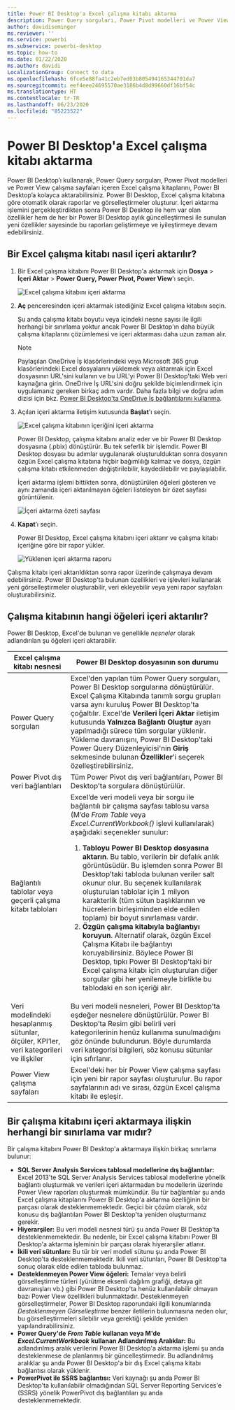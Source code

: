 ```yaml
---
title: Power BI Desktop'a Excel çalışma kitabı aktarma
description: Power Query sorguları, Power Pivot modelleri ve Power View çalışma sayfaları içeren Excel çalışma kitaplarını, Power BI Desktop’a kolayca aktarabilirsiniz.
author: davidiseminger
ms.reviewer: ''
ms.service: powerbi
ms.subservice: powerbi-desktop
ms.topic: how-to
ms.date: 01/22/2020
ms.author: davidi
LocalizationGroup: Connect to data
ms.openlocfilehash: 6fce5e88fa41c2eb7ed03b805494165344701da7
ms.sourcegitcommit: eef4eee24695570ae3186b4d8d99660df16bf54c
ms.translationtype: HT
ms.contentlocale: tr-TR
ms.lasthandoff: 06/23/2020
ms.locfileid: "85223522"
---
```

# <a name="import-excel-workbooks-into-power-bi-desktop"></a>Power BI Desktop'a Excel çalışma kitabı aktarma
Power BI Desktop’ı kullanarak, Power Query sorguları, Power Pivot modelleri ve Power View çalışma sayfaları içeren Excel çalışma kitaplarını, Power BI Desktop’a kolayca aktarabilirsiniz. Power BI Desktop, Excel çalışma kitabına göre otomatik olarak raporlar ve görselleştirmeler oluşturur. İçeri aktarma işlemini gerçekleştirdikten sonra Power BI Desktop ile hem var olan özellikler hem de her bir Power BI Desktop aylık güncelleştirmesi ile sunulan yeni özellikler sayesinde bu raporları geliştirmeye ve iyileştirmeye devam edebilirsiniz.

## <a name="how-do-i-import-an-excel-workbook"></a>Bir Excel çalışma kitabı nasıl içeri aktarılır?
1. Bir Excel çalışma kitabını Power BI Desktop'a aktarmak için **Dosya** > **İçeri Aktar** > **Power Query, Power Pivot, Power View**'ı seçin.

   ![Excel çalışma kitabını içeri aktarma](media/desktop-import-excel-workbooks/importexceltopbi_1.png)


2. **Aç** penceresinden içeri aktarmak istediğiniz Excel çalışma kitabını seçin. 

   Şu anda çalışma kitabı boyutu veya içindeki nesne sayısı ile ilgili herhangi bir sınırlama yoktur ancak Power BI Desktop'ın daha büyük çalışma kitaplarını çözümlemesi ve içeri aktarması daha uzun zaman alır.

   > [!NOTE]
   > Paylaşılan OneDrive İş klasörlerindeki veya Microsoft 365 grup klasörlerindeki Excel dosyalarını yüklemek veya aktarmak için Excel dosyasının URL'sini kullanın ve bu URL'yi Power BI Desktop'taki Web veri kaynağına girin. OneDrive İş URL'sini doğru şekilde biçimlendirmek için uygulamanız gereken birkaç adım vardır. Daha fazla bilgi ve doğru adım dizisi için bkz. [Power BI Desktop'ta OneDrive İş bağlantılarını kullanma](desktop-use-onedrive-business-links.md).
   > 
   > 

3. Açılan içeri aktarma iletişim kutusunda **Başlat**'ı seçin.

   ![Excel çalışma kitabının içeriğini içeri aktarma](media/desktop-import-excel-workbooks/import-excel-power-bi-5.png)


   Power BI Desktop, çalışma kitabını analiz eder ve bir Power BI Desktop dosyasına (.pbix) dönüştürür. Bu tek seferlik bir işlemdir. Power BI Desktop dosyası bu adımlar uygulanarak oluşturulduktan sonra dosyanın özgün Excel çalışma kitabına hiçbir bağımlılığı kalmaz ve dosya, özgün çalışma kitabı etkilenmeden değiştirilebilir, kaydedilebilir ve paylaşılabilir.

   İçeri aktarma işlemi bittikten sonra, dönüştürülen öğeleri gösteren ve aynı zamanda içeri aktarılmayan öğeleri listeleyen bir özet sayfası görüntülenir.

   ![İçeri aktarma özeti sayfası](media/desktop-import-excel-workbooks/importexceltopbi_3.png)

4. **Kapat**’ı seçin. 

   Power BI Desktop, Excel çalışma kitabını içeri aktarır ve çalışma kitabı içeriğine göre bir rapor yükler.

   ![Yüklenen içeri aktarma raporu](media/desktop-import-excel-workbooks/importexceltopbi_4.png)

Çalışma kitabı içeri aktarıldıktan sonra rapor üzerinde çalışmaya devam edebilirsiniz. Power BI Desktop'ta bulunan özellikleri ve işlevleri kullanarak yeni görselleştirmeler oluşturabilir, veri ekleyebilir veya yeni rapor sayfaları oluşturabilirsiniz.

## <a name="which-workbook-elements-are-imported"></a>Çalışma kitabının hangi öğeleri içeri aktarılır?
Power BI Desktop, Excel'de bulunan ve genellikle *nesneler* olarak adlandırılan şu öğeleri içeri aktarabilir.

| Excel çalışma kitabı nesnesi | Power BI Desktop dosyasının son durumu |
| --- | --- |
| Power Query sorguları |Excel'den yapılan tüm Power Query sorguları, Power BI Desktop sorgularına dönüştürülür. Excel Çalışma Kitabında tanımlı sorgu grupları varsa aynı kuruluş Power BI Desktop'ta çoğaltılır. Excel'de **Verileri İçeri Aktar** iletişim kutusunda **Yalnızca Bağlantı Oluştur** ayarı yapılmadığı sürece tüm sorgular yüklenir. Yükleme davranışını, Power BI Desktop'taki Power Query Düzenleyicisi'nin **Giriş** sekmesinde bulunan **Özellikler**'i seçerek özelleştirebilirsiniz. |
| Power Pivot dış veri bağlantıları |Tüm Power Pivot dış veri bağlantıları, Power BI Desktop'ta sorgulara dönüştürülür. |
| Bağlantılı tablolar veya geçerli çalışma kitabı tabloları |Excel’de veri modeli veya bir sorgu ile bağlantılı bir çalışma sayfası tablosu varsa (M’de *From Table* veya *Excel.CurrentWorkbook()* işlevi kullanılarak) aşağıdaki seçenekler sunulur: <ol><li><b>Tabloyu Power BI Desktop dosyasına aktarın</b>. Bu tablo, verilerin bir defalık anlık görüntüsüdür. Bu işlemden sonra Power BI Desktop’taki tabloda bulunan veriler salt okunur olur. Bu seçenek kullanılarak oluşturulan tablolar için 1 milyon karakterlik (tüm sütun başlıklarının ve hücrelerin birleşiminden elde edilen toplam) bir boyut sınırlaması vardır.</li><li><b>Özgün çalışma kitabıyla bağlantıyı koruyun</b>. Alternatif olarak, özgün Excel Çalışma Kitabı ile bağlantıyı koruyabilirsiniz. Böylece Power BI Desktop, tıpkı Power BI Desktop'taki bir Excel çalışma kitabı için oluşturulan diğer sorgular gibi her yenilemeyle birlikte bu tablodaki en son içeriği alır.</li></ul> |
| Veri modelindeki hesaplanmış sütunlar, ölçüler, KPI’ler, veri kategorileri ve ilişkiler |Bu veri modeli nesneleri, Power BI Desktop'ta eşdeğer nesnelere dönüştürülür. Power BI Desktop’ta Resim gibi belirli veri kategorilerinin henüz kullanıma sunulmadığını göz önünde bulundurun. Böyle durumlarda veri kategorisi bilgileri, söz konusu sütunlar için sıfırlanır. |
| Power View çalışma sayfaları |Excel'deki her bir Power View çalışma sayfası için yeni bir rapor sayfası oluşturulur. Bu rapor sayfalarının adı ve sırası, özgün Excel çalışma kitabı ile eşleşir. |

## <a name="are-there-any-limitations-to-importing-a-workbook"></a>Bir çalışma kitabını içeri aktarmaya ilişkin herhangi bir sınırlama var mıdır?
Bir çalışma kitabını Power BI Desktop'a aktarmaya ilişkin birkaç sınırlama bulunur:

* **SQL Server Analysis Services tablosal modellerine dış bağlantılar:** Excel 2013'te SQL Server Analysis Services tablosal modellerine yönelik bağlantı oluşturmak ve verileri içeri aktarmadan bu modellerin üzerinde Power View raporları oluşturmak mümkündür. Bu tür bağlantılar şu anda Excel çalışma kitaplarını Power BI Desktop'a aktarma özelliğinin bir parçası olarak desteklenmemektedir. Geçici bir çözüm olarak, söz konusu dış bağlantıları Power BI Desktop'ta yeniden oluşturmanız gerekir.
* **Hiyerarşiler:** Bu veri modeli nesnesi türü şu anda Power BI Desktop'ta desteklenmemektedir. Bu nedenle, bir Excel çalışma kitabını Power BI Desktop'a aktarma işleminin bir parçası olarak hiyerarşiler atlanır.
* **İkili veri sütunları:** Bu tür bir veri modeli sütunu şu anda Power BI Desktop'ta desteklenmemektedir. İkili veri sütunları, Power BI Desktop'ta sonuç olarak elde edilen tabloda bulunmaz.
* **Desteklenmeyen Power View öğeleri:** Temalar veya belirli görselleştirme türleri (yürütme eksenli dağılım grafiği, detaya git davranışları vb.) gibi Power BI Desktop'ta henüz kullanılabilir olmayan bazı Power View özellikleri bulunmaktadır. Desteklenmeyen görselleştirmeler, Power BI Desktop raporundaki ilgili konumlarında *Desteklenmeyen Görselleştirme* benzer iletilerin bulunmasına neden olur, bu görselleştirmeleri silebilir veya gerektiği şekilde yeniden yapılandırabilirsiniz.
* **Power Query'de** ***From Table*** **kullanan veya M'de** ***Excel.CurrentWorkbook*** **kullanan Adlandırılmış Aralıklar:** Bu adlandırılmış aralık verilerini Power BI Desktop'a aktarma işlemi şu anda desteklenmese de planlanmış bir güncelleştirmedir. Bu adlandırılmış aralıklar şu anda Power BI Desktop'a bir dış Excel çalışma kitabı bağlantısı olarak yüklenir.
* **PowerPivot ile SSRS bağlantısı:** Veri kaynağı şu anda Power BI Desktop'ta kullanılabilir olmadığından SQL Server Reporting Services'e (SSRS) yönelik PowerPivot dış bağlantıları şu anda desteklenmemektedir.

